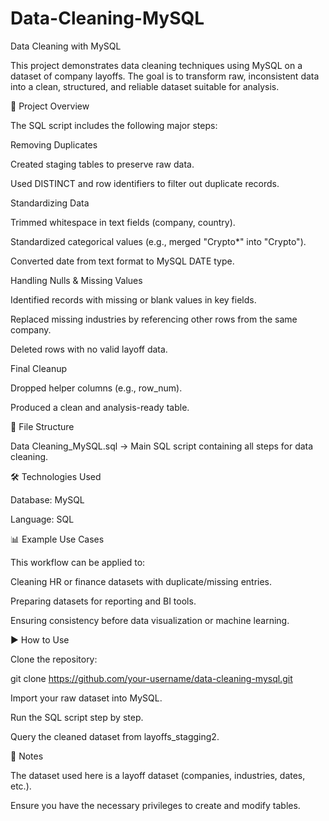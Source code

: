 # Data-Cleaning-MySQL

Data Cleaning with MySQL

This project demonstrates data cleaning techniques using MySQL on a dataset of company layoffs. The goal is to transform raw, inconsistent data into a clean, structured, and reliable dataset suitable for analysis.

🚀 Project Overview

The SQL script includes the following major steps:

Removing Duplicates

Created staging tables to preserve raw data.

Used DISTINCT and row identifiers to filter out duplicate records.

Standardizing Data

Trimmed whitespace in text fields (company, country).

Standardized categorical values (e.g., merged "Crypto*" into "Crypto").

Converted date from text format to MySQL DATE type.

Handling Nulls & Missing Values

Identified records with missing or blank values in key fields.

Replaced missing industries by referencing other rows from the same company.

Deleted rows with no valid layoff data.

Final Cleanup

Dropped helper columns (e.g., row_num).

Produced a clean and analysis-ready table.

📂 File Structure

Data Cleaning_MySQL.sql → Main SQL script containing all steps for data cleaning.

🛠️ Technologies Used

Database: MySQL

Language: SQL

📊 Example Use Cases

This workflow can be applied to:

Cleaning HR or finance datasets with duplicate/missing entries.

Preparing datasets for reporting and BI tools.

Ensuring consistency before data visualization or machine learning.

▶️ How to Use

Clone the repository:

git clone https://github.com/your-username/data-cleaning-mysql.git


Import your raw dataset into MySQL.

Run the SQL script step by step.

Query the cleaned dataset from layoffs_stagging2.

📌 Notes

The dataset used here is a layoff dataset (companies, industries, dates, etc.).

Ensure you have the necessary privileges to create and modify tables.

